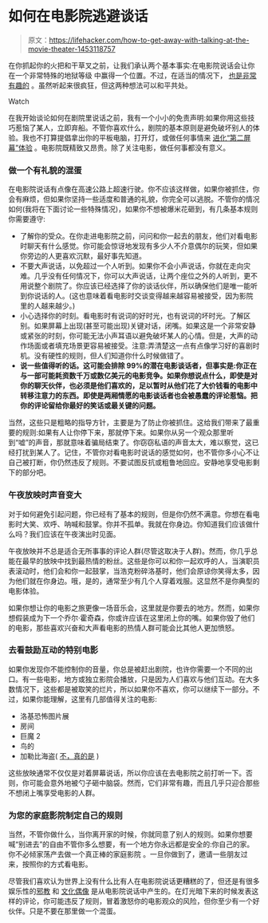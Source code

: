 # 如何在电影院逃避谈话

> 原文：<https://lifehacker.com/how-to-get-away-with-talking-at-the-movie-theater-1453118757>

在你抓起你的火把和干草叉之前，让我们承认两个基本事实:在电影院说话会让你在一个非常特殊的地狱等级 中赢得一个位置。不过，在适当的情况下， [也是非常有趣的](http://youtu.be/UVo0dyjnWYo) 。虽然听起来很疯狂，但这两种想法可以和平共处。

Watch

在我开始谈论如何在剧院里说话之前，我有一个小小的免责声明:如果你用这些技巧惹恼了某人，立即弃船。不管你喜欢什么，剧院的基本原则是避免破坏别人的体验。我也不打算提倡拿出你的平板电脑，打开灯，或做任何事情来 [进化“第二屏幕”体验](http://www.theatlanticwire.com/entertainment/2013/08/how-not-debate-what-we-do-movie-theaters/68129/) 。电影院既精致又昂贵。除了关注电影，做任何事都没有意义。

### 做一个有礼貌的混蛋

在电影院说话有点像在高速公路上超速行驶。你不应该这样做，如果你被抓住，你会有麻烦，但如果你坚持一些适度和普通的礼貌，你完全可以逃脱。不管你的情况如何(我将在下面讨论一些特殊情况)，如果你不想被爆米花砸到，有几条基本规则你需要遵守:

*   了解你的受众。在你走进电影院之前，问问和你一起去的朋友，他们对看电影时聊天有什么感觉。你可能会惊讶地发现有多少人不介意偶尔的玩笑，但如果你旁边的人更喜欢沉默，最好事先知道。
*   不要大声说话，以免超过一个人听到。如果你不会小声说话，你就在走向灾难。几乎没有任何情况下，你可以大声说话，让两个座位之外的人听到，更不用说整个剧院了。你应该已经选择了你的谈话伙伴，所以确保他们是唯一能听到你说话的人。(这也意味着看电影时交谈变得越来越容易被接受，因为影院里的人越来越少。)
*   小心选择你的时刻。看电影时有说词的好时光，也有说词的坏时光。了解区别。如果屏幕上出现(甚至可能出现)关键对话，闭嘴。如果这是一个非常安静或紧张的时刻，你可能无法小声耳语以避免破坏某人的心情。但是，大声的动作场面或者填充场景更容易被接受。注意:弄清楚这一点有点像学习好的喜剧时机。没有硬性的规则，但人们知道你什么时候做错了。
*   **说一些值得听的话。这可能会排除 99%的潜在电影谈话者，但事实是:你正在与一部可能耗资数千万或数亿美元的电影竞争。如果你想说点什么，即使是对你的聊天伙伴，也必须是他们喜欢的，足以暂时从他们花了大价钱看的电影中转移注意力的东西。即使是两厢情愿的电影谈话者也会被愚蠢的评论惹恼。把你的评论留给你最好的笑话或最关键的问题。**

当然，这些只是粗略的指导方针，主要是为了防止你被抓住。这给我们带来了最重要的规则:如果有人让你停下来，那就停下来。如果你从另一个观众那里听到“嘘”的声音，那就意味着骗局结束了。你窃窃私语的声音太大，难以察觉，这已经打扰到某人了。记住，不管你对看电影时说话的感觉如何，也不管你多小心不让自己被打断，你仍然违反了规则。不要试图反抗或粗鲁地回应。安静地享受电影剩下的部分吧。

### 午夜放映时声音变大

对于如何避免引起问题，你已经有了基本的规则，但是你仍然不满意。你想在看电影时大笑、欢呼、呐喊和鼓掌。你并不孤单。我就在你身边。你知道我们应该做什么吗？我们应该在午夜演出时见面。

午夜放映并不总是适合无所事事的评论人群(尽管这取决于人群)。然而，你几乎总能在最早的放映中找到最热情的粉丝。这些是你可以和你一起欢呼的人，当演职员表滚动时，他们会和你一起鼓掌，当浩克粉碎洛基时，他们会原谅你笑得太多，因为他们就在你身边。哦，是的，通常至少有几个人穿着戏服。这显然不是你典型的电影体验。

如果你想让你的电影之旅更像一场音乐会，这里就是你要去的地方。然而，如果你想假装成为下一个乔尔·霍奇森，你或许应该在这里闭上你的嘴。如果你毁了他们的电影，那些喜欢兴奋和大声看电影的热情人群可能会比其他人更加愤怒。

### 去看鼓励互动的特别电影

如果你发现你不能控制你的音量，你总是被赶出剧院，也许你需要一个不同的出口。有一些电影，地方或独立影院会播放，只是因为人们喜欢与他们互动。在大多数情况下，这些都是被取笑的烂片，所以如果你不喜欢，你可以继续下一部分。不过，如果你能理解，这里有几部值得关注的电影:

*   洛基恐怖图片展
*   房间
*   巨魔 2
*   鸟的
*   加勒比海盗( [不，真的是](http://www.archonstl.org/28/POTC.html) )

这些放映通常不仅仅是对着屏幕说话，所以你应该在去电影院之前打听一下。否则，你可能会意外地被勺子砸中脑袋。然而，它们非常有趣，而且几乎只迎合那些不想闭上嘴享受电影的人群。

### 为您的家庭影院制定自己的规则

当然，不管你做什么，当你离开家的时候，你就同意了别人的规则。如果你想要喊“别进去”的自由不管你多么想要，有一个地方你永远都是安全的:你自己的家。你不必倾家荡产去做一个真正棒的家庭影院 。一旦你做到了，邀请一些朋友过来，按照你的方式看电影。

尽管我们喜欢认为世界上没有什么比有人在电影院说话更糟糕的了，但还是有很多娱乐性的[邪教](http://www.amazon.com/The-Disaster-Artist-Inside-Greatest/dp/1451661193?asc_campaign=InlineText&asc_refurl=https://lifehacker.com/how-to-get-away-with-talking-at-the-movie-theater-1453118757&asc_source=&tag=kinjalifehackerlink-20) 和 [文化偶像](http://www.mst3k.com/) 是从电影院说话中产生的。在灯光暗下来的时候发表这样的评论，你可能违反了规则，冒着激怒你的电影观众的风险，但你至少有一个好伙伴。只是不要在那里做一个混蛋。